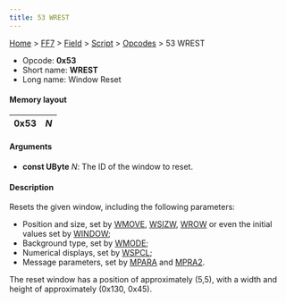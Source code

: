 ```yaml
---
title: 53 WREST
---
```


[Home](/ff7-flat-wiki/Main%20Page.md) > [FF7](/ff7-flat-wiki/FF7.md) > [Field](/ff7-flat-wiki/FF7/Field.md) > [Script](/ff7-flat-wiki/FF7/Field/Script.md) > [Opcodes](/ff7-flat-wiki/FF7/Field/Script/Opcodes.md) > 53 WREST

-   Opcode: **0x53**
-   Short name: **WREST**
-   Long name: Window Reset

#### Memory layout

| 0x53 | *N* |
|------|-----|

#### Arguments

-   **const UByte** *N*: The ID of the window to reset.

#### Description

Resets the given window, including the following parameters:

-   Position and size, set by [WMOVE][], [WSIZW][], [WROW][] or even the
    initial values set by [WINDOW][];
-   Background type, set by [WMODE][];
-   Numerical displays, set by [WSPCL][];
-   Message parameters, set by [MPARA][] and [MPRA2][].

The reset window has a position of approximately (5,5), with a width and
height of approximately (0x130, 0x45).

  [WMOVE]: /ff7-flat-wiki/FF7/Field/Script/Opcodes/51%20WMOVE.md "wikilink"
  [WSIZW]: /ff7-flat-wiki/FF7/Field/Script/Opcodes/2F%20WSIZW.md "wikilink"
  [WROW]: /ff7-flat-wiki/FF7/Field/Script/Opcodes/55%20WROW.md "wikilink"
  [WINDOW]: /ff7-flat-wiki/FF7/Field/Script/Opcodes/50%20WINDOW.md "wikilink"
  [WMODE]: /ff7-flat-wiki/FF7/Field/Script/Opcodes/52%20WMODE.md "wikilink"
  [WSPCL]: /ff7-flat-wiki/FF7/Field/Script/Opcodes/36%20WSPCL.md "wikilink"
  [MPARA]: /ff7-flat-wiki/FF7/Field/Script/Opcodes/41%20MPARA.md "wikilink"
  [MPRA2]: /ff7-flat-wiki/FF7/Field/Script/Opcodes/42%20MPRA2.md "wikilink"
